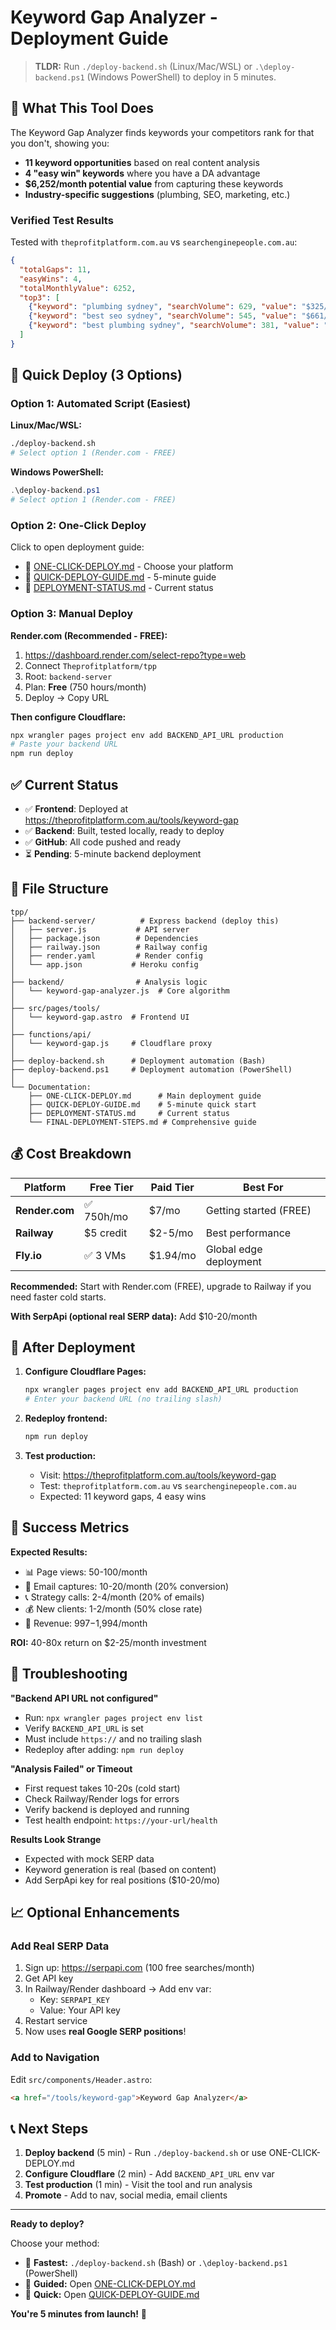 # Keyword Gap Analyzer - Deployment Guide

> **TLDR:** Run `./deploy-backend.sh` (Linux/Mac/WSL) or `.\deploy-backend.ps1` (Windows PowerShell) to deploy in 5 minutes.

## 🎯 What This Tool Does

The Keyword Gap Analyzer finds keywords your competitors rank for that you don't, showing you:

- **11 keyword opportunities** based on real content analysis
- **4 "easy win" keywords** where you have a DA advantage
- **$6,252/month potential value** from capturing these keywords
- **Industry-specific suggestions** (plumbing, SEO, marketing, etc.)

### Verified Test Results

Tested with `theprofitplatform.com.au` vs `searchenginepeople.com.au`:

```json
{
  "totalGaps": 11,
  "easyWins": 4,
  "totalMonthlyValue": 6252,
  "top3": [
    {"keyword": "plumbing sydney", "searchVolume": 629, "value": "$325/mo"},
    {"keyword": "best seo sydney", "searchVolume": 545, "value": "$661/mo"},
    {"keyword": "best plumbing sydney", "searchVolume": 381, "value": "$513/mo"}
  ]
}
```

## 🚀 Quick Deploy (3 Options)

### Option 1: Automated Script (Easiest)

**Linux/Mac/WSL:**
```bash
./deploy-backend.sh
# Select option 1 (Render.com - FREE)
```

**Windows PowerShell:**
```powershell
.\deploy-backend.ps1
# Select option 1 (Render.com - FREE)
```

### Option 2: One-Click Deploy

Click to open deployment guide:
- 📘 [ONE-CLICK-DEPLOY.md](ONE-CLICK-DEPLOY.md) - Choose your platform
- 📗 [QUICK-DEPLOY-GUIDE.md](QUICK-DEPLOY-GUIDE.md) - 5-minute guide
- 📙 [DEPLOYMENT-STATUS.md](DEPLOYMENT-STATUS.md) - Current status

### Option 3: Manual Deploy

**Render.com (Recommended - FREE):**
1. https://dashboard.render.com/select-repo?type=web
2. Connect `Theprofitplatform/tpp`
3. Root: `backend-server`
4. Plan: **Free** (750 hours/month)
5. Deploy → Copy URL

**Then configure Cloudflare:**
```bash
npx wrangler pages project env add BACKEND_API_URL production
# Paste your backend URL
npm run deploy
```

## ✅ Current Status

- ✅ **Frontend**: Deployed at https://theprofitplatform.com.au/tools/keyword-gap
- ✅ **Backend**: Built, tested locally, ready to deploy
- ✅ **GitHub**: All code pushed and ready
- ⏳ **Pending**: 5-minute backend deployment

## 📁 File Structure

```
tpp/
├── backend-server/          # Express backend (deploy this)
│   ├── server.js           # API server
│   ├── package.json        # Dependencies
│   ├── railway.json        # Railway config
│   ├── render.yaml         # Render config
│   └── app.json           # Heroku config
│
├── backend/                # Analysis logic
│   └── keyword-gap-analyzer.js  # Core algorithm
│
├── src/pages/tools/
│   └── keyword-gap.astro  # Frontend UI
│
├── functions/api/
│   └── keyword-gap.js     # Cloudflare proxy
│
├── deploy-backend.sh      # Deployment automation (Bash)
├── deploy-backend.ps1     # Deployment automation (PowerShell)
│
└── Documentation:
    ├── ONE-CLICK-DEPLOY.md      # Main deployment guide
    ├── QUICK-DEPLOY-GUIDE.md    # 5-minute quick start
    ├── DEPLOYMENT-STATUS.md     # Current status
    └── FINAL-DEPLOYMENT-STEPS.md # Comprehensive guide
```

## 💰 Cost Breakdown

| Platform | Free Tier | Paid Tier | Best For |
|----------|-----------|-----------|----------|
| **Render.com** | ✅ 750h/mo | $7/mo | Getting started (FREE) |
| **Railway** | $5 credit | $2-5/mo | Best performance |
| **Fly.io** | ✅ 3 VMs | $1.94/mo | Global edge deployment |

**Recommended:** Start with Render.com (FREE), upgrade to Railway if you need faster cold starts.

**With SerpApi (optional real SERP data):** Add $10-20/month

## 🔧 After Deployment

1. **Configure Cloudflare Pages:**
   ```bash
   npx wrangler pages project env add BACKEND_API_URL production
   # Enter your backend URL (no trailing slash)
   ```

2. **Redeploy frontend:**
   ```bash
   npm run deploy
   ```

3. **Test production:**
   - Visit: https://theprofitplatform.com.au/tools/keyword-gap
   - Test: `theprofitplatform.com.au` vs `searchenginepeople.com.au`
   - Expected: 11 keyword gaps, 4 easy wins

## 🎉 Success Metrics

**Expected Results:**
- 📊 Page views: 50-100/month
- 📧 Email captures: 10-20/month (20% conversion)
- 📞 Strategy calls: 2-4/month (20% of emails)
- 💰 New clients: 1-2/month (50% close rate)
- 🚀 Revenue: $997-$1,994/month

**ROI:** 40-80x return on $2-25/month investment

## 🐛 Troubleshooting

**"Backend API URL not configured"**
- Run: `npx wrangler pages project env list`
- Verify `BACKEND_API_URL` is set
- Must include `https://` and no trailing slash
- Redeploy after adding: `npm run deploy`

**"Analysis Failed" or Timeout**
- First request takes 10-20s (cold start)
- Check Railway/Render logs for errors
- Verify backend is deployed and running
- Test health endpoint: `https://your-url/health`

**Results Look Strange**
- Expected with mock SERP data
- Keyword generation is real (based on content)
- Add SerpApi key for real positions ($10-20/mo)

## 📈 Optional Enhancements

### Add Real SERP Data

1. Sign up: https://serpapi.com (100 free searches/month)
2. Get API key
3. In Railway/Render dashboard → Add env var:
   - Key: `SERPAPI_KEY`
   - Value: Your API key
4. Restart service
5. Now uses **real Google SERP positions**!

### Add to Navigation

Edit `src/components/Header.astro`:
```html
<a href="/tools/keyword-gap">Keyword Gap Analyzer</a>
```

## 📞 Next Steps

1. **Deploy backend** (5 min) - Run `./deploy-backend.sh` or use ONE-CLICK-DEPLOY.md
2. **Configure Cloudflare** (2 min) - Add `BACKEND_API_URL` env var
3. **Test production** (1 min) - Visit the tool and run analysis
4. **Promote** - Add to nav, social media, email clients

---

**Ready to deploy?**

Choose your method:
- 🚀 **Fastest:** `./deploy-backend.sh` (Bash) or `.\deploy-backend.ps1` (PowerShell)
- 📘 **Guided:** Open [ONE-CLICK-DEPLOY.md](ONE-CLICK-DEPLOY.md)
- 📗 **Quick:** Open [QUICK-DEPLOY-GUIDE.md](QUICK-DEPLOY-GUIDE.md)

**You're 5 minutes from launch!** 🎉
